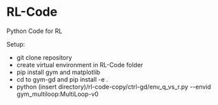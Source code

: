 # RL-Code
Python Code for RL

Setup:
- git clone repository
- create virtual environment in RL-Code folder
- pip install gym and matplotlib
- cd to gym-gd and pip install -e .
- python (insert directory)/rl-code-copy/ctrl-gd/env_q_vs_r.py --envid gym_multiloop:MultiLoop-v0

